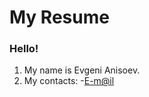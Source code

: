 # My Resume #
### Hello! ###
1. My name is Evgeni Anisoev.
2. My contacts:
    -[E-m@il]( trash_jack@mail.ru  "Send to my mail")

